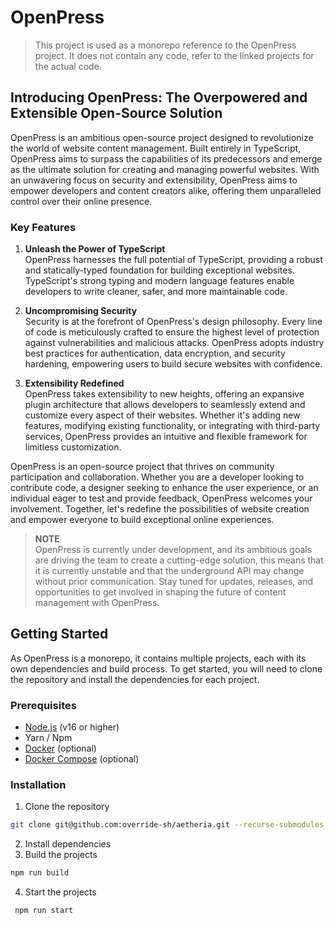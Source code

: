 # OpenPress

> This project is used as a monorepo reference to the OpenPress project.
> It does not contain any code, refer to the linked projects for the actual code.

## Introducing OpenPress: The Overpowered and Extensible Open-Source Solution

OpenPress is an ambitious open-source project designed to revolutionize the world of website content management.
Built entirely in TypeScript, OpenPress aims to surpass the capabilities of its predecessors and emerge as the ultimate
solution for creating and managing powerful websites.
With an unwavering focus on security and extensibility, OpenPress aims to empower developers and content creators alike,
offering them unparalleled control over their online presence.

### Key Features

1) **Unleash the Power of TypeScript**<br>
   OpenPress harnesses the full potential of TypeScript, providing a robust and statically-typed foundation for building
   exceptional websites.
   TypeScript's strong typing and modern language features enable developers to write cleaner, safer, and more
   maintainable code.

2) **Uncompromising Security**<br>
   Security is at the forefront of OpenPress's design philosophy.
   Every line of code is meticulously crafted to ensure the highest level of protection against vulnerabilities and
   malicious attacks.
   OpenPress adopts industry best practices for authentication, data encryption, and security hardening, empowering
   users to build secure websites with confidence.

3) **Extensibility Redefined**<br>
   OpenPress takes extensibility to new heights, offering an expansive plugin architecture that allows developers to
   seamlessly extend and customize every aspect of their websites.
   Whether it's adding new features, modifying existing functionality, or integrating with third-party services,
   OpenPress provides an intuitive and flexible framework for limitless customization.

OpenPress is an open-source project that thrives on community participation and collaboration. Whether you are a
developer looking to contribute code, a designer seeking to enhance the user experience, or an individual eager to test
and provide feedback, OpenPress welcomes your involvement. Together, let's redefine the possibilities of website
creation and empower everyone to build exceptional online experiences.

> **NOTE**<br>
> OpenPress is currently under development, and its ambitious goals are driving the team to create a cutting-edge
> solution, this means that it is currently unstable and that the underground API may change without prior
> communication.
> Stay tuned for updates, releases, and opportunities to get involved in shaping the future of content
> management with OpenPress.

## Getting Started

As OpenPress is a monorepo, it contains multiple projects, each with its own dependencies and build process.
To get started, you will need to clone the repository and install the dependencies for each project.

### Prerequisites

- [Node.js](https://nodejs.org/en/) (v16 or higher)
- Yarn / Npm
- [Docker](https://www.docker.com/) (optional)
- [Docker Compose](https://docs.docker.com/compose/) (optional)

### Installation

1. Clone the repository
```bash
git clone git@github.com:override-sh/aetheria.git --recurse-submodules
```

2. Install dependencies
3. Build the projects

```bash
npm run build
```

4. Start the projects

```bash
 npm run start
```
